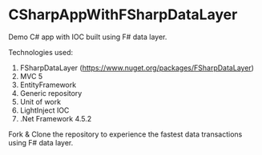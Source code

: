 # CSharpAppWithFSharpDataLayer
Demo C# app with IOC built using F# data layer.

Technologies used:
1. FSharpDataLayer (https://www.nuget.org/packages/FSharpDataLayer)
2. MVC 5
3. EntityFramework
4. Generic repository
5. Unit of work
6. LightInject IOC
7. .Net Framework 4.5.2

Fork & Clone the repository to experience the fastest data transactions using F# data layer.

